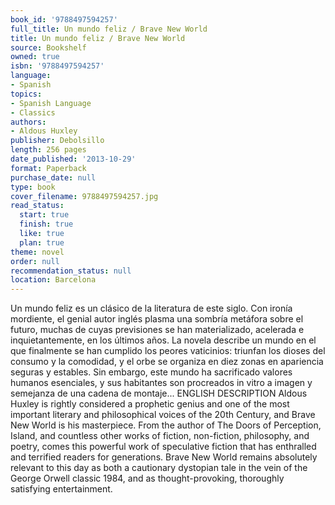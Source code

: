 ```yaml
---
book_id: '9788497594257'
full_title: Un mundo feliz / Brave New World
title: Un mundo feliz / Brave New World
source: Bookshelf
owned: true
isbn: '9788497594257'
language:
- Spanish
topics:
- Spanish Language
- Classics
authors:
- Aldous Huxley
publisher: Debolsillo
length: 256 pages
date_published: '2013-10-29'
format: Paperback
purchase_date: null
type: book
cover_filename: 9788497594257.jpg
read_status:
  start: true
  finish: true
  like: true
  plan: true
theme: novel
order: null
recommendation_status: null
location: Barcelona
---
```

Un mundo feliz es un clásico de la literatura de este siglo. Con ironía mordiente, el genial autor inglés plasma una sombría metáfora sobre el futuro, muchas de cuyas previsiones se han materializado, acelerada e inquietantemente, en los últimos años. La novela describe un mundo en el que finalmente se han cumplido los peores vaticinios: triunfan los dioses del consumo y la comodidad, y el orbe se organiza en diez zonas en apariencia seguras y estables. Sin embargo, este mundo ha sacrificado valores humanos esenciales, y sus habitantes son procreados in vitro a imagen y semejanza de una cadena de montaje...
ENGLISH DESCRIPTION
Aldous Huxley is rightly considered a prophetic genius and one of the most important literary and philosophical voices of the 20th Century, and Brave New World is his masterpiece. From the author of The Doors of Perception, Island, and countless other works of fiction, non-fiction, philosophy, and poetry, comes this powerful work of speculative fiction that has enthralled and terrified readers for generations. Brave New World remains absolutely relevant to this day as both a cautionary dystopian tale in the vein of the George Orwell classic 1984, and as thought-provoking, thoroughly satisfying entertainment.

